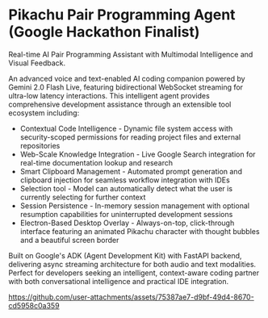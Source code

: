# Pikachu Pair Programming Agent (Google Hackathon Finalist)

Real-time AI Pair Programming Assistant with Multimodal Intelligence and Visual Feedback.

An advanced voice and text-enabled AI coding companion powered by Gemini 2.0 Flash Live, featuring bidirectional WebSocket streaming for ultra-low latency interactions. This intelligent agent provides comprehensive development assistance through an extensible tool ecosystem including:

- Contextual Code Intelligence - Dynamic file system access with security-scoped permissions for reading project files and external repositories
- Web-Scale Knowledge Integration - Live Google Search integration for real-time documentation lookup and research
- Smart Clipboard Management - Automated prompt generation and clipboard injection for seamless workflow integration with IDEs
- Selection tool - Model can automatically detect what the user is currently selecting for further context
- Session Persistence - In-memory session management with optional resumption capabilities for uninterrupted development sessions
- Electron-Based Desktop Overlay - Always-on-top, click-through interface featuring an animated Pikachu character with thought bubbles and a beautiful screen border

Built on Google's ADK (Agent Development Kit) with FastAPI backend, delivering async streaming architecture for both audio and text modalities. Perfect for developers seeking an intelligent, context-aware coding partner with both conversational intelligence and practical IDE integration.

https://github.com/user-attachments/assets/75387ae7-d9bf-49d4-8670-cd5958c0a359
